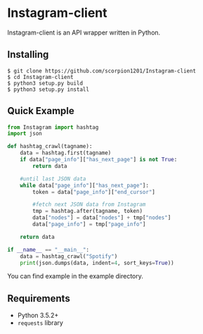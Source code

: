 # Instagram-client

Instagram-client is an API wrapper written in Python.

## Installing

```
$ git clone https://github.com/scorpion1201/Instagram-client
$ cd Instagram-client
$ python3 setup.py build
$ python3 setup.py install
```

## Quick Example

```py
from Instagram import hashtag
import json

def hashtag_crawl(tagname):
    data = hashtag.first(tagname)
    if data["page_info"]["has_next_page"] is not True:
        return data

    #until last JSON data
    while data["page_info"]["has_next_page"]:
        token = data["page_info"]["end_cursor"]

        #fetch next JSON data from Instagram
        tmp = hashtag.after(tagname, token)
        data["nodes"] = data["nodes"] + tmp["nodes"]
        data["page_info"] = tmp["page_info"]

    return data

if __name__ == "__main__":
    data = hashtag_crawl("Spotify")
    print(json.dumps(data, indent=4, sort_keys=True))
```

You can find example in the example directory.

## Requirements

- Python 3.5.2+
- `requests` library
